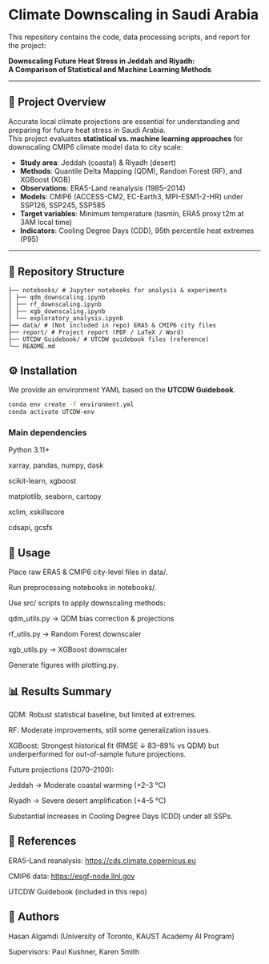 # Climate Downscaling in Saudi Arabia

This repository contains the code, data processing scripts, and report for the project:

**Downscaling Future Heat Stress in Jeddah and Riyadh:  
A Comparison of Statistical and Machine Learning Methods**

---

## 📌 Project Overview
Accurate local climate projections are essential for understanding and preparing for future heat stress in Saudi Arabia.  
This project evaluates **statistical vs. machine learning approaches** for downscaling CMIP6 climate model data to city scale:

- **Study area**: Jeddah (coastal) & Riyadh (desert)  
- **Methods**: Quantile Delta Mapping (QDM), Random Forest (RF), and XGBoost (XGB)  
- **Observations**: ERA5-Land reanalysis (1985–2014)  
- **Models**: CMIP6 (ACCESS-CM2, EC-Earth3, MPI-ESM1-2-HR) under SSP126, SSP245, SSP585  
- **Target variables**: Minimum temperature (tasmin, ERA5 proxy t2m at 3AM local time)  
- **Indicators**: Cooling Degree Days (CDD), 95th percentile heat extremes (P95)  

---

## 📂 Repository Structure
```
├── notebooks/ # Jupyter notebooks for analysis & experiments
│ ├── qdm_downscaling.ipynb
│ ├── rf_downscaling.ipynb
│ ├── xgb_downscaling.ipynb
│ └── exploratory_analysis.ipynb
├── data/ # (Not included in repo) ERA5 & CMIP6 city files
├── report/ # Project report (PDF / LaTeX / Word)
├── UTCDW_Guidebook/ # UTCDW guidebook files (reference)
└── README.md
```

## ⚙️ Installation
We provide an environment YAML based on the **UTCDW Guidebook**.

```bash
conda env create -f environment.yml
conda activate UTCDW-env
```
### Main dependencies
Python 3.11+

xarray, pandas, numpy, dask

scikit-learn, xgboost

matplotlib, seaborn, cartopy

xclim, xskillscore

cdsapi, gcsfs

## 🚀 Usage
Place raw ERA5 & CMIP6 city-level files in data/.

Run preprocessing notebooks in notebooks/.

Use src/ scripts to apply downscaling methods:

qdm_utils.py → QDM bias correction & projections

rf_utils.py → Random Forest downscaler

xgb_utils.py → XGBoost downscaler

Generate figures with plotting.py.

## 📊 Results Summary
QDM: Robust statistical baseline, but limited at extremes.

RF: Moderate improvements, still some generalization issues.

XGBoost: Strongest historical fit (RMSE ↓ 83–89% vs QDM) but underperformed for out-of-sample future projections.

Future projections (2070–2100):

Jeddah → Moderate coastal warming (+2–3 °C)

Riyadh → Severe desert amplification (+4–5 °C)

Substantial increases in Cooling Degree Days (CDD) under all SSPs.

## 📖 References
ERA5-Land reanalysis: https://cds.climate.copernicus.eu

CMIP6 data: https://esgf-node.llnl.gov

UTCDW Guidebook (included in this repo)

## 👤 Authors
Hasan Algamdi (University of Toronto, KAUST Academy AI Program)

Supervisors: Paul Kushner, Karen Smith

